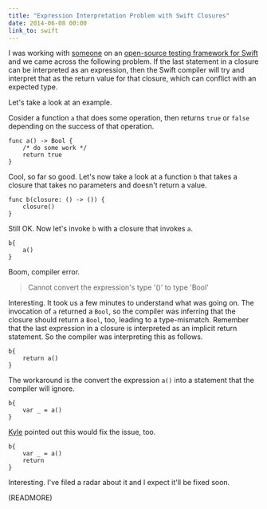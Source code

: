 ```yaml
---
title: "Expression Interpretation Problem with Swift Closures"
date: 2014-06-08 00:00
link_to: swift
---
```


I was working with [someone](http://twitter.com/nottombrown) on an [open-source testing framework for Swift](https://github.com/modocache/Quick) and we came across the following problem. If the last statement in a closure can be interpreted as an expression, then the Swift compiler will try and interpret that as the return value for that closure, which can conflict with an expected type.

Let's take a look at an example.

Cosider a function `a` that does some operation, then returns `true` or `false` depending on the success of that operation.

```
func a() -> Bool {
    /* do some work */
    return true
}
```

Cool, so far so good. Let's now take a look at a function `b` that takes a closure that takes no parameters and doesn't return a value.

```
func b(closure: () -> ()) {
    closure()
}
```

Still OK. Now let's invoke `b` with a closure that invokes `a`.

```
b{
    a()
}
```

Boom, compiler error.

> Cannot convert the expression's type '()' to type 'Bool'

Interesting. It took us a few minutes to understand what was going on. The invocation of `a` returned a `Bool`, so the compiler was inferring that the closure should return a `Bool`, too, leading to a type-mismatch. Remember that the last expression in a closure is interpreted as an implicit return statement. So the compiler was interpreting this as follows.

```
b{
    return a()
}
```

The workaround is the convert the expression `a()` into a statement that the compiler will ignore.

```
b{
    var _ = a()
}
```

[Kyle](http://twitter.com/kylefuller) pointed out this would fix the issue, too.

```
b{
    var _ = a()
    return
}
```

Interesting. I've filed a radar about it and I expect it'll be fixed soon.

(READMORE)
